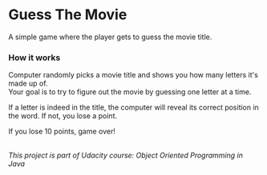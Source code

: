 # Guess The Movie

A simple game where the player gets to guess the movie title.

### How it works

Computer randomly picks a movie title and shows you how many letters it's made up of.</br>
Your goal is to try to figure out the movie by guessing one letter at a time.

If a letter is indeed in the title, the computer will reveal its correct position in the word. If not, you lose a
point.</br>

If you lose 10 points, game over!</br></br>

<i>This project is part of Udacity course: Object Oriented Programming in Java </i>
